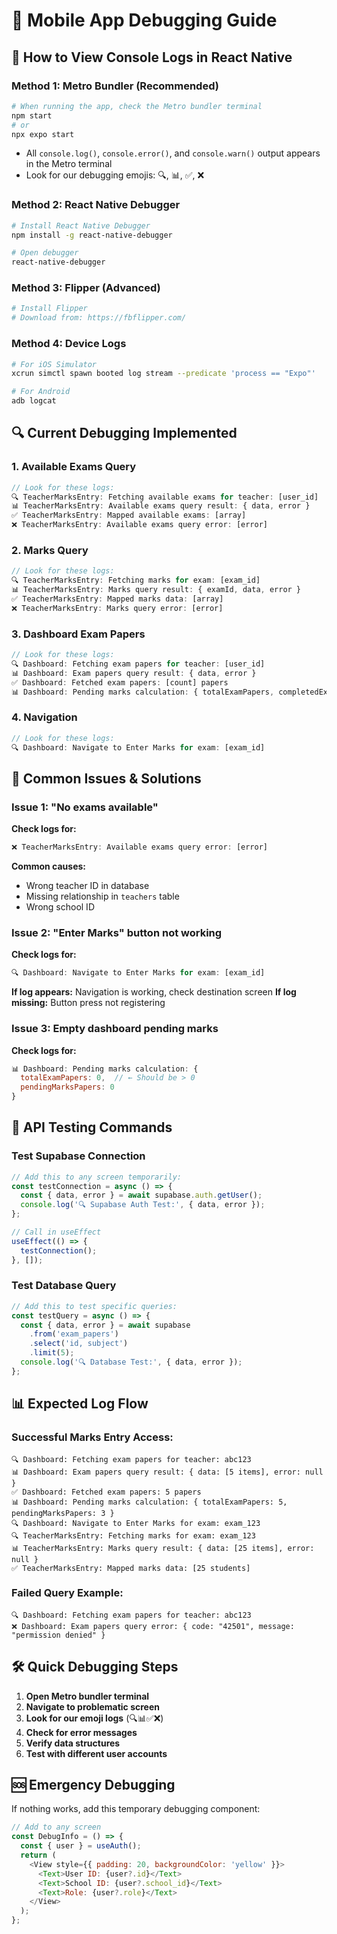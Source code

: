 # 🐛 **Mobile App Debugging Guide**

## 📱 **How to View Console Logs in React Native**

### **Method 1: Metro Bundler (Recommended)**
```bash
# When running the app, check the Metro bundler terminal
npm start
# or
npx expo start
```
- All `console.log()`, `console.error()`, and `console.warn()` output appears in the Metro terminal
- Look for our debugging emojis: 🔍, 📊, ✅, ❌

### **Method 2: React Native Debugger**
```bash
# Install React Native Debugger
npm install -g react-native-debugger

# Open debugger
react-native-debugger
```

### **Method 3: Flipper (Advanced)**
```bash
# Install Flipper
# Download from: https://fbflipper.com/
```

### **Method 4: Device Logs**
```bash
# For iOS Simulator
xcrun simctl spawn booted log stream --predicate 'process == "Expo"'

# For Android
adb logcat
```

## 🔍 **Current Debugging Implemented**

### **1. Available Exams Query**
```javascript
// Look for these logs:
🔍 TeacherMarksEntry: Fetching available exams for teacher: [user_id]
📊 TeacherMarksEntry: Available exams query result: { data, error }
✅ TeacherMarksEntry: Mapped available exams: [array]
❌ TeacherMarksEntry: Available exams query error: [error]
```

### **2. Marks Query**
```javascript
// Look for these logs:
🔍 TeacherMarksEntry: Fetching marks for exam: [exam_id]
📊 TeacherMarksEntry: Marks query result: { examId, data, error }
✅ TeacherMarksEntry: Mapped marks data: [array]
❌ TeacherMarksEntry: Marks query error: [error]
```

### **3. Dashboard Exam Papers**
```javascript
// Look for these logs:
🔍 Dashboard: Fetching exam papers for teacher: [user_id]
📊 Dashboard: Exam papers query result: { data, error }
✅ Dashboard: Fetched exam papers: [count] papers
📊 Dashboard: Pending marks calculation: { totalExamPapers, completedExams, pendingMarksPapers }
```

### **4. Navigation**
```javascript
// Look for these logs:
🔍 Dashboard: Navigate to Enter Marks for exam: [exam_id]
```

## 🚨 **Common Issues & Solutions**

### **Issue 1: "No exams available"**
**Check logs for:**
```javascript
❌ TeacherMarksEntry: Available exams query error: [error]
```
**Common causes:**
- Wrong teacher ID in database
- Missing relationship in `teachers` table
- Wrong school ID

### **Issue 2: "Enter Marks" button not working**
**Check logs for:**
```javascript
🔍 Dashboard: Navigate to Enter Marks for exam: [exam_id]
```
**If log appears:** Navigation is working, check destination screen
**If log missing:** Button press not registering

### **Issue 3: Empty dashboard pending marks**
**Check logs for:**
```javascript
📊 Dashboard: Pending marks calculation: { 
  totalExamPapers: 0,  // ← Should be > 0
  pendingMarksPapers: 0 
}
```

## 🔧 **API Testing Commands**

### **Test Supabase Connection**
```javascript
// Add this to any screen temporarily:
const testConnection = async () => {
  const { data, error } = await supabase.auth.getUser();
  console.log('🔍 Supabase Auth Test:', { data, error });
};

// Call in useEffect
useEffect(() => {
  testConnection();
}, []);
```

### **Test Database Query**
```javascript
// Add this to test specific queries:
const testQuery = async () => {
  const { data, error } = await supabase
    .from('exam_papers')
    .select('id, subject')
    .limit(5);
  console.log('🔍 Database Test:', { data, error });
};
```

## 📊 **Expected Log Flow**

### **Successful Marks Entry Access:**
```
🔍 Dashboard: Fetching exam papers for teacher: abc123
📊 Dashboard: Exam papers query result: { data: [5 items], error: null }
✅ Dashboard: Fetched exam papers: 5 papers
📊 Dashboard: Pending marks calculation: { totalExamPapers: 5, pendingMarksPapers: 3 }
🔍 Dashboard: Navigate to Enter Marks for exam: exam_123
🔍 TeacherMarksEntry: Fetching marks for exam: exam_123
📊 TeacherMarksEntry: Marks query result: { data: [25 items], error: null }
✅ TeacherMarksEntry: Mapped marks data: [25 students]
```

### **Failed Query Example:**
```
🔍 Dashboard: Fetching exam papers for teacher: abc123
❌ Dashboard: Exam papers query error: { code: "42501", message: "permission denied" }
```

## 🛠️ **Quick Debugging Steps**

1. **Open Metro bundler terminal**
2. **Navigate to problematic screen**
3. **Look for our emoji logs** (🔍📊✅❌)
4. **Check for error messages**
5. **Verify data structures**
6. **Test with different user accounts**

## 🆘 **Emergency Debugging**

If nothing works, add this temporary debugging component:

```javascript
// Add to any screen
const DebugInfo = () => {
  const { user } = useAuth();
  return (
    <View style={{ padding: 20, backgroundColor: 'yellow' }}>
      <Text>User ID: {user?.id}</Text>
      <Text>School ID: {user?.school_id}</Text>
      <Text>Role: {user?.role}</Text>
    </View>
  );
};
``` 